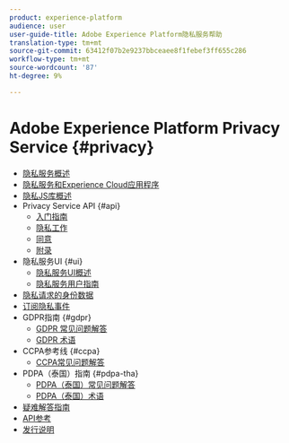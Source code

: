 ```yaml
---
product: experience-platform
audience: user
user-guide-title: Adobe Experience Platform隐私服务帮助
translation-type: tm+mt
source-git-commit: 63412f07b2e9237bbceaee8f1febef3ff655c286
workflow-type: tm+mt
source-wordcount: '87'
ht-degree: 9%

---
```



# Adobe Experience Platform Privacy Service {#privacy}

* [隐私服务概述](home.md)
* [隐私服务和Experience Cloud应用程序](experience-cloud-apps.md)
* [隐私JS库概述](js-library.md)
* Privacy Service API {#api}
   * [入门指南](api/getting-started.md)
   * [隐私工作](api/privacy-jobs.md)
   * [同意](api/consent.md)
   * [附录](api/appendix.md)
* 隐私服务UI {#ui}
   * [隐私服务UI概述](ui/overview.md)
   * [隐私服务用户指南](ui/user-guide.md)
* [隐私请求的身份数据](identity-data.md)
* [订阅隐私事件](privacy-events.md)
* GDPR指南 {#gdpr}
   * [GDPR 常见问题解答](gdpr/faq.md)
   * [GDPR 术语](gdpr/terminology.md)
* CCPA参考线 {#ccpa}
   * [CCPA常见问题解答](ccpa/faq.md)
* PDPA（泰国）指南 {#pdpa-tha}
   * [PDPA（泰国）常见问题解答](./pdpa-tha/faq.md)
   * [PDPA（泰国）术语](./pdpa-tha/terminology.md)
* [疑难解答指南](troubleshooting-guide.md)
* [API参考](https://www.adobe.io/apis/experienceplatform/home/api-reference.html#!acpdr/swagger-specs/privacy-service.yaml)
* [发行说明](release-notes.md)
